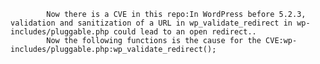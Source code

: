 
            Now there is a CVE in this repo:In WordPress before 5.2.3, validation and sanitization of a URL in wp_validate_redirect in wp-includes/pluggable.php could lead to an open redirect..
            Now the following functions is the cause for the CVE:wp-includes/pluggable.php:wp_validate_redirect();
            